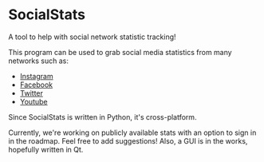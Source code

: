 # SocialStats
A tool to help with social network statistic tracking!

This program can be used to grab social media statistics from many networks such as:

* [Instagram](https://www.instagram.com/)
* [Facebook](https://www.facebook.com/)
* [Twitter](https://www.twitter.com/)
* [Youtube](https://www.youtube.com/)

Since SocialStats is written in Python, it's cross-platform.

Currently, we're working on publicly available stats with an option to sign in in the roadmap. Feel free to add suggestions!
Also, a GUI is in the works, hopefully written in Qt. 
